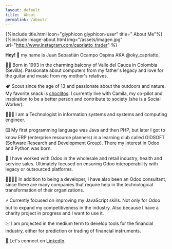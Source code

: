 ```yaml
---
layout: default
title:  About
permalink: /about/
---
```

{%include title.html icon="glyphicon glyphicon-user" title=" About Me"%}
{%include image-about.html img="/assets/imagen.jpg" url="http://www.instagram.com/capriatto_trader" %}

**Hey! 👋** my name is Juan Sebastián Ocampo Ospina AKA @oky_capriatto,

👦🏻 Born in 1993 in the charming balcony of Valle del Cauca in Colombia (Sevilla). Passionate about computers from my father's legacy and love for the guitar and music from my mother's relatives.

🏕️ Scout since the age of 13 and passionate about the outdoors and nature. My favorite snack is [choclitos](https://www.google.com/search?q=choclitos+colombia). I currently live with Camila, my co-pilot and inspiration to be a better person and contribute to society (she is a Social Worker).

👨🏻‍💻 I am a Technologist in information systems and systems and computing engineer.

⌨️ My first programming language was Java and then PHP, but later I got to know ERP (enterprise resource planners) in a learning club called GIDSOFT (Software Research and Development Group). There my interest in Odoo and Python was born.

🏢 I have worked with Odoo in the wholesale and retail industry, health and service sales. Ultimately focused on ensuring Odoo interoperability with legacy or outsourced platforms.

💼👨🏻‍💼 In addition to being a developer, I have also been an Odoo consultant, since there are many companies that require help in the technological transformation of their organizations.

⚡ Currently focused on improving my JavaScript skills. Not only for Odoo but to expand my competitiveness in the industry. Also because I have a charity project in progress and I want to use it.

💹 I am projected in the medium term to develop tools for the financial industry, either for prediction or trading of financial instruments.

🔗 Let's connect on [LinkedIn](https://www.linkedin.com/in/capriatto/).